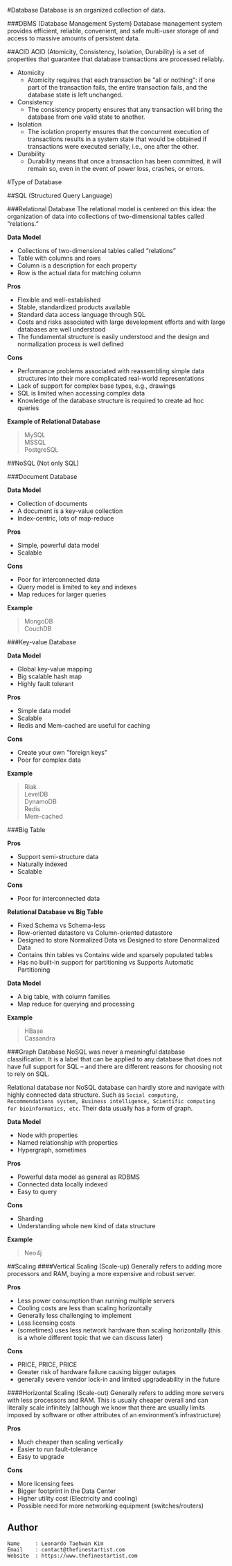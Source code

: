 #Database
Database is an organized collection of data.

###DBMS (Database Management System)
Database management system provides efficient, reliable, convenient, and safe multi-user storage of and access to massive amounts of persistent data.

##ACID
ACID (Atomicity, Consistency, Isolation, Durability) is a set of properties that guarantee that database transactions are processed reliably.

* Atomicity
   * Atomicity requires that each transaction be "all or nothing": if one part of the transaction fails, the entire transaction fails, and the database state is left unchanged.
* Consistency
   * The consistency property ensures that any transaction will bring the database from one valid state to another.
* Isolation
   * The isolation property ensures that the concurrent execution of transactions results in a system state that would be obtained if transactions were executed serially, i.e., one after the other.
* Durability
   * Durability means that once a transaction has been committed, it will remain so, even in the event of power loss, crashes, or errors.

#Type of Database

##SQL (Structured Query Language)

###Relational Database
The relational model is centered on this idea: the organization of data into collections of two-dimensional tables called “relations.”

**Data Model**
* Collections of two-dimensional tables called “relations”
* Table with columns and rows
* Column is a description for each property
* Row is the actual data for matching column

**Pros**
* Flexible and well-established
* Stable, standardized products available
* Standard data access language through SQL
* Costs and risks associated with large development efforts and with large databases are well understood
* The fundamental structure is easily understood and the design and normalization process is well defined

**Cons**
* Performance problems associated with reassembling simple data structures into their more complicated real-world representations
* Lack of support for complex base types, e.g., drawings
* SQL is limited when accessing complex data
* Knowledge of the database structure is required to create ad hoc queries

**Example of Relational Database**
> MySQL  
> MSSQL  
> PostgreSQL


##NoSQL (Not only SQL)

###Document Database

**Data Model**
* Collection of documents
* A document is a key-value collection
* Index-centric, lots of map-reduce

**Pros**
* Simple, powerful data model
* Scalable

**Cons**
* Poor for interconnected data
* Query model is limited to key and indexes
* Map reduces for larger queries

**Example**
> MongoDB  
> CouchDB


###Key-value Database

**Data Model**
* Global key-value mapping
* Big scalable hash map
* Highly fault tolerant

**Pros**
* Simple data model
* Scalable
* Redis and Mem-cached are useful for caching

**Cons**
* Create your own "foreign keys"
* Poor for complex data

**Example**
> Riak  
> LevelDB  
> DynamoDB  
> Redis  
> Mem-cached

###Big Table

**Pros**
* Support semi-structure data
* Naturally indexed
* Scalable

**Cons**
* Poor for interconnected data

**Relational Database vs Big Table**
* Fixed Schema vs Schema-less
* Row-oriented datastore vs Column-oriented datastore
* Designed to store Normalized Data vs Designed to store Denormalized Data
* Contains thin tables vs Contains wide and sparsely populated tables
* Has no built-in support for partitioning vs Supports Automatic Partitioning

**Data Model**
* A big table, with column families
* Map reduce for querying and processing

**Example**
> HBase  
> Cassandra


###Graph Database
NoSQL was never a meaningful database classification. It is a label that can be applied to any database that does not have full support for SQL – and there are different reasons for choosing not to rely on SQL.

Relational database nor NoSQL database can hardly store and navigate with highly connected data structure. Such as `Social computing, Recommendations system, Business intelligence, Scientific computing for bioinformatics, etc`. Their data usually has a form of graph.

**Data Model**
* Node with properties
* Named relationship with properties
* Hypergraph, sometimes

**Pros**
* Powerful data model as general as RDBMS
* Connected data locally indexed
* Easy to query

**Cons**
* Sharding
* Understanding whole new kind of data structure

**Example**
> Neo4j


##Scaling
####Vertical Scaling (Scale-up)
Generally refers to adding more processors and RAM, buying a more expensive and robust server.

**Pros**
* Less power consumption than running multiple servers
* Cooling costs are less than scaling horizontally
* Generally less challenging to implement
* Less licensing costs
* (sometimes) uses less network hardware than scaling horizontally (this is a whole different topic that we can discuss later)

**Cons**
* PRICE, PRICE, PRICE
* Greater risk of hardware failure causing bigger outages
* generally severe vendor lock-in and limited upgradeability in the future

####Horizontal Scaling (Scale-out)
Generally refers to adding more servers with less processors and RAM. This is usually cheaper overall and can literally scale infinitely (although we know that there are usually limits imposed by software or other attributes of an environment’s infrastructure)

**Pros**
* Much cheaper than scaling vertically
* Easier to run fault-tolerance
* Easy to upgrade

**Cons**
* More licensing fees
* Bigger footprint in the Data Center
* Higher utility cost (Electricity and cooling)
* Possible need for more networking equipment (switches/routers)


## Author
```
Name     : Leonardo Taehwan Kim
Email    : contact@thefinestartist.com
Website  : https://www.thefinestartist.com
```
